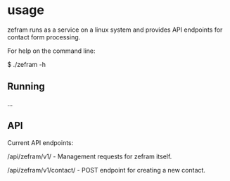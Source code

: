 # usage #

zefram runs as a service on a linux system and provides API endpoints for
contact form processing.

For help on the command line:

 $ ./zefram -h

## Running ##

...

## API ##

Current API endpoints:

/api/zefram/v1/                    - Management requests for zefram itself.

/api/zefram/v1/contact/            - POST endpoint for creating a new contact.
